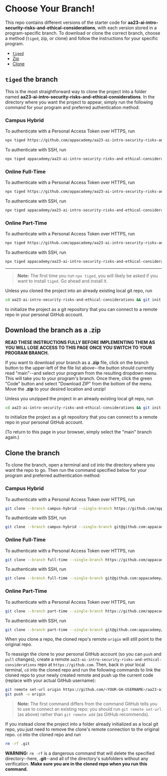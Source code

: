 # Choose Your Branch!

This repo contains different versions of the starter code for **aa23-ai-intro-security-risks-and-ethical-considerations**,
with each version stored in a program-specific branch. To download or clone the
correct branch, choose a method (`tiged`, zip, or clone) and follow the
instructions for your specific program.

* [`tiged`](#tiged-the-branch)
* [Zip](#download-the-branch-as-a-zip)
* [Clone](#clone-the-branch)

## `tiged` the branch

This is the most straightforward way to clone the project into a folder named
**aa23-ai-intro-security-risks-and-ethical-considerations**. In the directory where you want the project to appear, simply
run the following command for your program and preferred authentication method:

### Campus Hybrid

To authenticate with a Personal Access Token over HTTPS, run

```sh
npx tiged https://github.com/appacademy/aa23-ai-intro-security-risks-and-ethical-considerations#campus-hybrid aa23-ai-intro-security-risks-and-ethical-considerations
```

To authenticate with SSH, run

```sh
npx tiged appacademy/aa23-ai-intro-security-risks-and-ethical-considerations#campus-hybrid aa23-ai-intro-security-risks-and-ethical-considerations
```

### Online Full-Time

To authenticate with a Personal Access Token over HTTPS, run

```sh
npx tiged https://github.com/appacademy/aa23-ai-intro-security-risks-and-ethical-considerations#full-time aa23-ai-intro-security-risks-and-ethical-considerations
```

To authenticate with SSH, run

```sh
npx tiged appacademy/aa23-ai-intro-security-risks-and-ethical-considerations#full-time aa23-ai-intro-security-risks-and-ethical-considerations
```

### Online Part-Time

To authenticate with a Personal Access Token over HTTPS, run

```sh
npx tiged https://github.com/appacademy/aa23-ai-intro-security-risks-and-ethical-considerations#part-time aa23-ai-intro-security-risks-and-ethical-considerations
```

To authenticate with SSH, run

```sh
npx tiged appacademy/aa23-ai-intro-security-risks-and-ethical-considerations#part-time aa23-ai-intro-security-risks-and-ethical-considerations
```

-----

> **Note:** The first time you run `npx tiged`, you will likely be asked if you
> want to install `tiged`. Go ahead and install it.

Unless you cloned the project into an already existing local git repo, run

```sh
cd aa23-ai-intro-security-risks-and-ethical-considerations && git init
```

to initialize the project as a git repository that you can connect to a remote
repo in your personal GitHub account.

## Download the branch as a .zip

**READ THESE INSTRUCTIONS FULLY BEFORE IMPLEMENTING THEM AS YOU WILL LOSE ACCESS
TO THIS PAGE ONCE YOU SWITCH TO YOUR PROGRAM BRANCH.**

If you want to download your branch as a __.zip__ file, click on the branch
button to the upper-left of the file list above--the button should currently
read "main"--and select your program from the resulting dropdown menu. This will
take you to your program's branch. Once there, click the green "Code" button and
select "Download ZIP" from the bottom of the menu. Move the __.zip__ to your
desired location and unzip!

Unless you unzipped the project in an already existing local git repo, run

```sh
cd aa23-ai-intro-security-risks-and-ethical-considerations && git init
```

to initialize the project as a git repository that you can connect to a remote
repo in your personal GitHub account.

(To return to this page in your browser, simply select the "main" branch again.)

## Clone the branch

To clone the branch, open a terminal and cd into the directory where you want
the repo to go. Then run the command specified below for your program and
preferred authentication method:

### Campus Hybrid

To authenticate with a Personal Access Token over HTTPS, run

```sh
git clone --branch campus-hybrid --single-branch https://github.com/appacademy/aa23-ai-intro-security-risks-and-ethical-considerations.git
```

To authenticate with SSH, run

```sh
git clone --branch campus-hybrid --single-branch git@github.com:appacademy/aa23-ai-intro-security-risks-and-ethical-considerations.git
```

### Online Full-Time

To authenticate with a Personal Access Token over HTTPS, run

```sh
git clone --branch full-time --single-branch https://github.com/appacademy/aa23-ai-intro-security-risks-and-ethical-considerations.git
```

To authenticate with SSH, run

```sh
git clone --branch full-time --single-branch git@github.com:appacademy/aa23-ai-intro-security-risks-and-ethical-considerations.git
```

### Online Part-Time

To authenticate with a Personal Access Token over HTTPS, run

```sh
git clone --branch part-time --single-branch https://github.com/appacademy/aa23-ai-intro-security-risks-and-ethical-considerations.git
```

To authenticate with SSH, run

```sh
git clone --branch part-time --single-branch git@github.com:appacademy/aa23-ai-intro-security-risks-and-ethical-considerations.git
```

When you clone a repo, the cloned repo's remote `origin` will still point to the
original repo.

To reassign the clone to your personal GitHub account (so you can `push` and
`pull` changes), create a remote `aa23-ai-intro-security-risks-and-ethical-considerations` repo at `https://github.com`.
Then, back in your local terminal, `cd` into the cloned repo and run the
following commands to link the cloned repo to your newly created remote and push
up the current code (replace <YOUR-GH-USERNAME> with your actual GitHub username):

```sh
git remote set-url origin https://github.com/<YOUR-GH-USERNAME>/aa23-ai-intro-security-risks-and-ethical-considerations
git push -u origin
```

 > **Note:** The first command differs from the command GitHub tells you to use
 > to connect an existing repo: you should run `git remote set-url` (as above)
 > rather than `git remote add` (as GitHub recommends).

 If you instead clone the project into a folder already initialized as a local
 git repo, you just need to remove the clone's remote connection to the original
 repo. `cd` into the cloned repo and run

 ```sh
 rm -rf .git
 ```

**WARNING:** `rm -rf` is a dangerous command that will delete the specified
directory--here, __.git__--and all of the directory's subfolders without any
verification. **Make sure you are in the cloned repo when you run this
command.**
